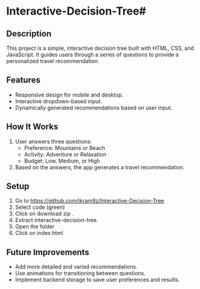 # Interactive-Decision-Tree# 

## Description
This project is a simple, interactive decision tree built with HTML, CSS, and JavaScript. It guides users through a series of questions to provide a personalized travel recommendation.

## Features
- Responsive design for mobile and desktop.
- Interactive dropdown-based input.
- Dynamically generated recommendations based on user input.

## How It Works
1. User answers three questions:
   - Preference: Mountains or Beach
   - Activity: Adventure or Relaxation
   - Budget: Low, Medium, or High
2. Based on the answers, the app generates a travel recommendation.


## Setup
1. Go to https://github.com/ikram9z/Interactive-Decision-Tree
2. Select code (green)
3. Click on download zip .
4. Extract interactive-decision-tree.
5. Open the folder
6. Click on index.html

## Future Improvements
- Add more detailed and varied recommendations.
- Use animations for transitioning between questions.
- Implement backend storage to save user preferences and results.


